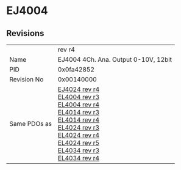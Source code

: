# EJ4004

## Revisions
<table>
<tr>
<td></td>
<td>rev r4</td>
</tr>
<tr>
<td>Name</td>
<td>EJ4004 4Ch. Ana. Output 0-10V, 12bit</td>
</tr>
<tr>
<td>PID</td>
<td>0x0fa42852</td>
</tr>
<tr>
<td>Revision No</td>
<td>0x00140000</td>
</tr>
<tr>
<td>Same PDOs as</td>
<td><a href="EJ4024.md">EJ4024 rev r4</a><br/><a href="EL4004.md">EL4004 rev r3</a><br/><a href="EL4004.md">EL4004 rev r4</a><br/><a href="EL4014.md">EL4014 rev r3</a><br/><a href="EL4014.md">EL4014 rev r4</a><br/><a href="EL4024.md">EL4024 rev r3</a><br/><a href="EL4024.md">EL4024 rev r4</a><br/><a href="EL4024.md">EL4024 rev r5</a><br/><a href="EL4034.md">EL4034 rev r3</a><br/><a href="EL4034.md">EL4034 rev r4</a></td>
</tr>
</table>
